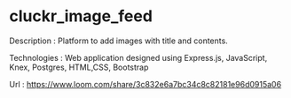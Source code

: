 # cluckr_image_feed

Description  : Platform to add images with title and contents.

Technologies : Web application designed using Express.js, JavaScript, Knex, Postgres, HTML,CSS, Bootstrap

Url          : https://www.loom.com/share/3c832e6a7bc34c8c82181e96d0915a06
